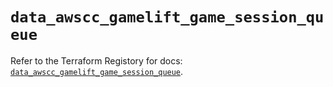 # `data_awscc_gamelift_game_session_queue`

Refer to the Terraform Registory for docs: [`data_awscc_gamelift_game_session_queue`](https://registry.terraform.io/providers/hashicorp/awscc/0.70.0/docs/data-sources/gamelift_game_session_queue).
